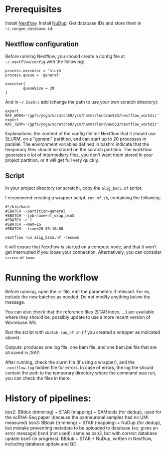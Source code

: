 # Prerequisites

Install [Nextflow](www.nextflow.io).
Install [NuDup](https://github.com/tecangenomics/nudup/).
Get database IDs and store them in `~/.cengen_database.id`.



## Nextflow configuration
Before running Nextflow, you should create a config file at `~/.nextflow/config` with the following:

```
process.executor = 'slurm'
process.queue = 'general'

executor{
        queueSize = 20
}
```

And in `~/.bashrc` add (change the path to use your own scratch directory):
```
export NXF_WORK='/gpfs/ycga/scratch60/ysm/hammarlund/aw853/nextflow_workdir'
export NXF_TEMP='/gpfs/ycga/scratch60/ysm/hammarlund/aw853/nextflow_workdir'
```

Explanations: the content of the config file tell Nextflow that it should use SLURM, on a "general" partition, and can start up to 20 processes in parallel. The environment variables defined in bashrc indicate that the temporary files should be stored on the scratch partition. The workflow generates *a lot* of intermediary files, you don't want them stored in your project partition, or it will get full very quickly.

## Script
In your project directory (or scratch), copy the `alig_bsn5.nf` script.

I recommend creating a wrapper script, `run_nf.sh`, containing the following:
```
#!/bin/bash
#SBATCH --partition=general
#SBATCH --job-name=nf_wrap_bsn5
#SBATCH -c 1
#SBATCH --mem=1G
#SBATCH --time=20-05:10:00

nextflow run alig_bsn5.nf -resume
```
it will ensure that Nextflow is started on a compute node, and that it won't get interrupted if you loose your connection. Alternatively, you can consider `screen` or `tmux`.



# Running the workflow

Before running, open the `nf` file, edit the parameters if relevant. For ex, include the new batches as needed. Do not modify anything below the message.

You can also check that the reference files (STAR index, ...) are available where they should be, possibly update to use a more recent version of Wormbase WS.

Run the script with `sbatch run_nf.sh` (if you created a wrapper as indicated above).

Outputs: produces one log file, one bam file, and one bam.bai file that are all saved in /SAY.

After running, check the slurm file (if using a wrapper), and the `.nextflow.log` hidden file for errors. In case of errors, the log file should contain the path to the temporary directory where the command was run, you can check the files in there.



# History of pipelines:
bss2: BBduk (trimming) + STAR (mapping) + SAMtools (for dedup), used for the scRNA-Seq paper (because the panneuronal samples had no UMI measured)
bsn3: BBduk (trimming) + STAR (mapping) + NuDup (for dedup), but mistake preventing metadata to be uploaded to database (so, gives an error message)
bsn4 (not used): same as bsn3, but with correct database update
bsn5 (in progress): BBduk + STAR + NuDup, written in Nextflow, including database update and QC.